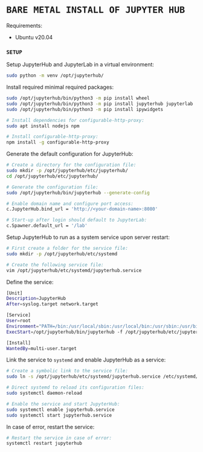 # **`BARE METAL INSTALL OF JUPYTER HUB`**

Requirements:
* Ubuntu v20.04

### **`SETUP`**

Setup JupyterHub and JupyterLab in a virtual environment:

```bash
sudo python -m venv /opt/jupyterhub/
```

Install required minimal required packages:

```bash
sudo /opt/jupyterhub/bin/python3 -m pip install wheel
sudo /opt/jupyterhub/bin/python3 -m pip install jupyterhub jupyterlab
sudo /opt/jupyterhub/bin/python3 -m pip install ipywidgets

# Install dependencies for configurable-http-proxy:
sudo apt install nodejs npm

# Install configurable-http-proxy:
npm install -g configurable-http-proxy
```

Generate the default configuration for JupyterHub:

```bash
# Create a directory for the configuration file:
sudo mkdir -p /opt/jupyterhub/etc/jupyterhub/
cd /opt/jupyterhub/etc/jupyterhub/

# Generate the configuration file:
sudo /opt/jupyterhub/bin/jupyterhub --generate-config

# Enable domain name and configure port access:
c.JupyterHub.bind_url = 'http://<your-domain-name>:8080'

# Start-up after login should default to JupyterLab:
c.Spawner.default_url = '/lab'
```

Setup JupyterHub to run as a system service upon server restart:

```bash
# First create a folder for the service file:
sudo mkdir -p /opt/jupyterhub/etc/systemd

# Create the following service file:
vim /opt/jupyterhub/etc/systemd/jupyterhub.service
```

Define the service:

```bash
[Unit]
Description=JupyterHub
After=syslog.target network.target

[Service]
User=root
Environment="PATH=/bin:/usr/local/sbin:/usr/local/bin:/usr/sbin:/usr/bin:/opt/jupyterhub/bin"
ExecStart=/opt/jupyterhub/bin/jupyterhub -f /opt/jupyterhub/etc/jupyterhub/jupyterhub_config.py

[Install]
WantedBy=multi-user.target
```

Link the service to `systemd` and enable JupyterHub as a service:

```bash
# Create a symbolic link to the service file:
sudo ln -s /opt/jupyterhub/etc/systemd/jupyterhub.service /etc/systemd/system/jupyterhub.service

# Direct systemd to reload its configuration files:
sudo systemctl daemon-reload

# Enable the service and start JupyterHub:
sudo systemctl enable jupyterhub.service
sudo systemctl start jupyterhub.service
```

In case of error, restart the service:

```bash
# Restart the service in case of error:
systemctl restart jupyterhub
```

